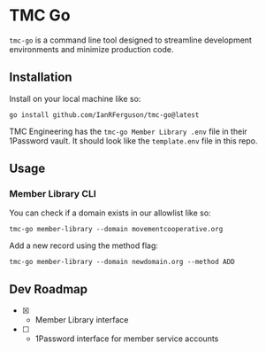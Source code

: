 # TMC Go

`tmc-go` is a command line tool designed to streamline development environments and minimize production code.

## Installation
Install on your local machine like so:
```
go install github.com/IanRFerguson/tmc-go@latest
```

TMC Engineering has the `tmc-go Member Library .env` file in their 1Password vault. It should look like the `template.env` file in this repo.

## Usage

### Member Library CLI
You can check if a domain exists in our allowlist like so:
```
tmc-go member-library --domain movementcooperative.org
```

Add a new record using the method flag:
```
tmc-go member-library --domain newdomain.org --method ADD
```

## Dev Roadmap
- [x] - Member Library interface
- [ ] - 1Password interface for member service accounts